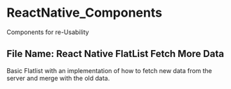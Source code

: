 # ReactNative_Components
Components for re-Usability

## File Name: React Native FlatList Fetch More Data
Basic Flatlist with an implementation of how to fetch new data from the server and merge with the old data.
